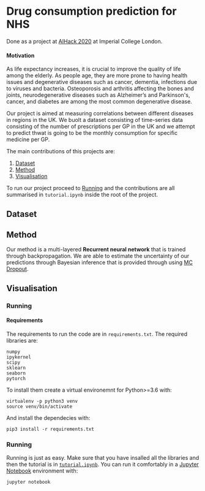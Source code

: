 # Drug consumption prediction for NHS

Done as a project at [AIHack 2020](https://aihack.org/) at Imperial College London.

#### Motivation

As life expectancy increases, it is crucial to improve the quality of life among the elderly. As people age, they are more prone to having health issues and degenerative diseases such as cancer, dementia, infections due to viruses and bacteria. Osteoporosis and arthritis affecting the bones and joints, neurodegenerative diseases such as Alzheimer’s and Parkinson's, cancer, and diabetes are among the most common degenerative disease.

Our project is aimed at measuring correlations between different diseases in regions in the UK. We buolt a dataset consisting of time-series data consisting of the number of prescriptions per GP in the UK and we attempt to predict thwat is going to be the monthly consumption for specific medicine per GP.


The main contributions of this projects are:

1. [Dataset](#Dataset)
2. [Method](#Method)
3. [Visualisation](#Visualisation) 

To run our project proceed to [Running](#Running) and the contributions are all summarised in `tutorial.ipynb` inside the root of the project. 

## Dataset

## Method

Our method is a multi-layered **Recurrent neural network** that is trained through backpropagation. We are able to estimate the uncertainty of our predictions through Bayesian inference that is provided through using [MC Dropout](https://arxiv.org/pdf/1512.05287.pdf).

## Visualisation

### Running

#### Requirements

The requirements to run the code are in `requirements.txt`. The required libraries are:

```
numpy
ipykernel
scipy
sklearn
seaborn
pytorch
```

To install them create a virtual environemnt for Python>=3.6 with:

```
virtualenv -p python3 venv
source venv/bin/activate 
```

And install the dependecies with: 

```
pip3 install -r requirements.txt
```

### Running 

Running is just as easy. Make sure that you have insalled all the libraries and then the tutorial is in [`tutorial.ipynb`](tutorial.ipynb). You can run it comfortably in a [Jupyter Notebook](https://jupyter.org/) environment with:

```
jupyter notebook
```